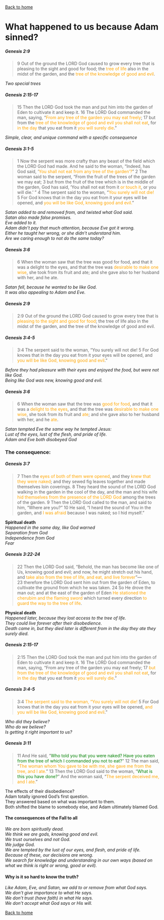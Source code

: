 [Back to home](./../index.md)

# What happened to us because Adam sinned?

##### Genesis 2:9
>9 Out of the ground the LORD God caused to grow every tree that is pleasing to the sight and good for food; the <font color="orange">tree of life</font> also in the midst of the garden, and the <font color="orange">tree of the knowledge of good and evil</font>.

*Two special trees*


##### Genesis 2:15-17
>15 Then the LORD God took the man and put him into the garden of Eden to cultivate it and keep it. 16 The LORD God commanded the man, saying, “<font color="orange">From any tree of the garden you may eat freely</font>; 17 but from the <font color="orange">tree of the knowledge of good and evil you shall not eat</font>, for <font color="orange">in the day</font> that you eat from it <font color="orange">you will surely die</font>.”

*Simple, clear, and unique command with a specific consequence*


##### Genesis 3:1-5
>1 Now the serpent was more crafty than any beast of the field which the LORD God had made. And he said to the woman, “Indeed, has God said, ‘<font color="orange">You shall not eat from any tree of the garden’?</font>” 2 The woman said to the serpent, “From the fruit of the trees of the garden we may eat; 3 but from the fruit of the tree which is in the middle of the garden, God has said, ‘You shall not eat from it <font color="orange">or touch it</font>, or you will die.’ ” 4 The serpent said to the woman, “<font color="orange">You surely will not die!</font> 5 For God knows that in the day you eat from it your eyes will be opened, and <font color="orange">you will be like God, knowing good and evil.</font>”

*Satan added to and removed from, and twisted what God said.<br />
Satan also made false promises.<br />
Eve added to it.<br />
Adam didn’t pay that much attention, because Eve got it wrong. <br />
	Either he taught her wrong, or she didn’t understand him.<br />
Are we caring enough to not do the same today?*


##### Genesis 3:6
>6 When the woman saw that the tree was good for food, and that it was a delight to the eyes, and that the tree was <font color="orange">desirable to make one wise</font>, she took from its fruit and ate; and she gave also to her husband with her, and he ate.

*Satan fell, because he wanted to be like God.<br />
It was also appealing to Adam and Eve.*


##### Genesis 2:9
>2:9 Out of the ground the LORD God caused to grow every tree that is <font color="orange">pleasing to the sight and good for food</font>; the tree of life also in the midst of the garden, and the tree of the knowledge of good and evil.
##### Genesis 3:4-5
>3:4 The serpent said to the woman, “You surely will not die! 5 For God knows that in the day you eat from it your eyes will be opened, and <font color="orange">you will be like God, knowing good and evil</font>.”

*Before they had pleasure with their eyes and enjoyed the food, but were not like God.<br />
Being like God was new, knowing good and evil.*


##### Genesis 3:6
>6 When the woman saw that the tree was <font color="orange">good for food</font>, and that it was a <font color="orange">delight to the eyes</font>, and that the tree was <font color="orange">desirable to make one wise</font>, she took from its fruit and <font color="orange">ate</font>; and she gave also to her husband with her, and he <font color="orange">ate</font>. 

*Satan tempted Eve the same way he tempted Jesus:<br />
Lust of the eyes, lust of the flesh, and pride of life.<br />
Adam and Eve both disobeyed God*


### The consequence:

##### Genesis 3:7
>7 Then the <font color="orange">eyes of both of them were opened</font>, and they <font color="orange">knew that they were naked</font>; and they sewed fig leaves together and made themselves loin coverings.
>8 They heard the sound of the LORD God walking in the garden in the cool of the day, and the man and his wife <font color="orange">hid themselves from the presence of the LORD God</font> among the trees of the garden. 9 Then the LORD God called to the man, and said to him, “Where are you?” 10 He said, “I heard the sound of You in the garden, and <font color="orange">I was afraid</font> because I was naked; so I hid myself.”

**Spiritual death**<br />
*Happened in the same day, like God warned<br />
Separation from God<br />
Independence from God<br />
Fear*


##### Genesis 3:22-24
>22 Then the LORD God said, “Behold, the man has become like one of Us, knowing good and evil; and now, he might stretch out his hand, and <font color="orange">take also from the tree of life, and eat, and live forever</font>”— 23 therefore the LORD God sent him out from the garden of Eden, to cultivate the ground from which he was taken. 24 So He drove the man out; and at the east of the garden of Eden <font color="orange">He stationed the cherubim and the flaming sword</font> which turned every direction <font color="orange">to guard the way to the tree of life</font>.

**Physical death**<br />
*Happened later, because they lost access to the tree of life.<br />
They could live forever after their disobedience.<br />
Death came in, but they died later is different from in the day they ate they surely died.*


##### Genesis 2:15-17
>2:15 Then the LORD God took the man and put him into the garden of Eden to cultivate it and keep it. 16 The LORD God commanded the man, saying, “From any tree of the garden you may eat freely; 17 <font color="orange">but from the tree of the knowledge of good and evil you shall not eat</font>, for <font color="orange">in the day</font> that you eat from it <font color="orange">you will surely die</font>.”
##### Genesis 3:4-5
>3:4 <font color="orange">The serpent said to the woman, “You surely will not die!</font> 5 For God knows that in the day you eat from it your eyes will be opened, <font color="orange">and you will be like God, knowing good and evil</font>.”

*Who did they believe?<br />
Who do we believe?<br />
Is getting it right important to us?*


##### Genesis 3:11
>11 And He said, “<font color="green">Who told you that you were naked? Have you eaten from the tree of which I commanded you not to eat?</font>” 12 The man said, “<font color="orange">The woman whom You gave to be with me, she gave me from the tree, and I ate.</font>” 13 Then the LORD God said to the woman, “<font color="green">What is this you have done?</font>” And the woman said, “<font color="orange">The serpent deceived me, and I ate.</font>”

The effects of their disobedience?<br />
Adam totally ignored God’s first question.<br />
They answered based on what was important to them.<br />
Both shifted the blame to somebody else, and Adam ultimately blamed God.


#### The consequences of the Fall to all
*We are born spiritually dead.<br />
We think we are gods, knowing good and evil.<br />
	We trust ourselves and not God.<br />
	We judge God.<br />
We are tempted by the lust of our eyes, and flesh, and pride of life.<br />
Because of these, our decisions are wrong.<br />
We search for knowledge and understanding in our own ways (based on what we think is right or wrong, good or evil).*


#### Why is it so hard to know the truth?
*Like Adam, Eve, and Satan, we add to or remove from what God says.<br />
We don’t give importance to what He says.<br />
We don’t trust (have faith) in what He says.<br />
We don’t accept what God says or His will.*


[Back to home](./../index.md)
